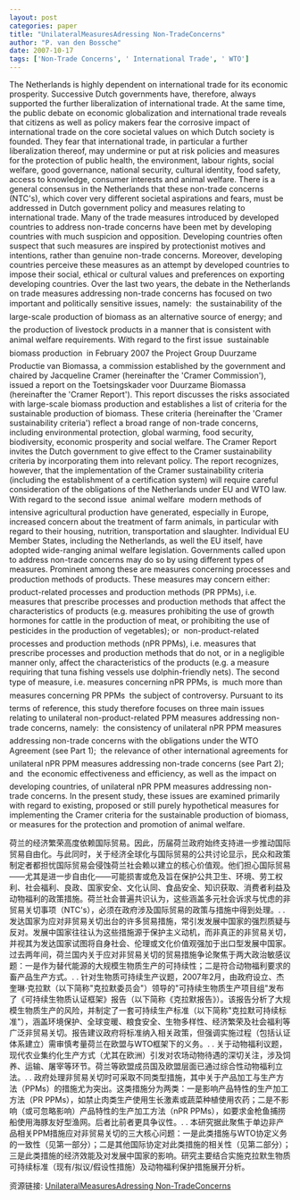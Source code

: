 ```yaml
---
layout: post
categories: paper
title: "UnilateralMeasuresAdressing Non-TradeConcerns"
author: "P. van den Bossche"
date: 2007-10-17
tags: ['Non-Trade Concerns', ' International Trade', ' WTO']
---
```


The Netherlands is highly dependent on international trade for its  economic prosperity. Successive Dutch governments have, therefore, always supported the further liberalization of international trade. At the same time, the public debate on economic globalization and international trade reveals that citizens as well as policy makers fear the corrosive impact of international trade on the core societal values on which Dutch society is founded. They fear that international trade, in particular a further liberalization thereof, may undermine or put at risk policies and measures for the protection of public health, the environment, labour rights, social welfare, good governance, national security, cultural identity, food safety, access to knowledge, consumer interests and animal welfare. There is a general consensus in the Netherlands that these non-trade concerns (NTC's), which cover very different societal aspirations and fears, must be addressed in Dutch government policy and measures relating to international trade. Many of the trade measures introduced by developed countries to address non-trade concerns have been met by developing countries with much suspicion and opposition. Developing countries often suspect that such measures are inspired by protectionist motives and intentions, rather than genuine non-trade concerns. Moreover, developing countries perceive these measures as an attempt by developed countries to impose their social, ethical or cultural values and preferences on exporting developing countries. Over the last two years, the debate in the Netherlands on trade measures addressing non-trade concerns has focused on two important and politically sensitive issues, namely:   the sustainability of the large-scale production of biomass as an alternative source of energy; and   the production of livestock products in a manner that is consistent with animal welfare requirements. With regard to the first issue  sustainable biomass production  in February 2007 the Project Group Duurzame Productie van Biomassa, a commission established by the government and chaired by Jacqueline Cramer (hereinafter the 'Cramer Commission'), issued a report on the Toetsingskader voor Duurzame Biomassa (hereinafter the 'Cramer Report'). This report discusses the risks associated with large-scale biomass production and establishes a list of criteria for the sustainable production of biomass. These criteria (hereinafter the 'Cramer sustainability criteria') reflect a broad range of non-trade concerns, including environmental protection, global warming, food security, biodiversity, economic prosperity and social welfare. The Cramer Report invites the Dutch government to give effect to the Cramer sustainability criteria by incorporating them into relevant policy. The report recognizes, however, that the implementation of the Cramer sustainability criteria (including the establishment of a certification system) will require careful consideration of the obligations of the Netherlands under EU and WTO law. With regard to the second issue  animal welfare  modern methods of intensive agricultural production have generated, especially in Europe, increased concern about the treatment of farm animals, in particular with regard to their housing, nutrition, transportation and slaughter. Individual EU Member States, including the Netherlands, as well the EU itself, have adopted wide-ranging animal welfare legislation. Governments called upon to address non-trade concerns may do so by using different types of measures. Prominent among these are measures concerning processes and production methods of products. These measures may concern either:   product-related processes and production methods (PR PPMs), i.e. measures that prescribe processes and production methods that affect the characteristics of products (e.g. measures prohibiting the use of growth hormones for cattle in the production of meat, or prohibiting the use of pesticides in the production of vegetables); or   non-product-related processes and production methods (nPR PPMs), i.e. measures that prescribe processes and production methods that do not, or in a negligible manner only, affect the characteristics of the products (e.g. a measure requiring that tuna fishing vessels use dolphin-friendly nets). The second type of measure, i.e. measures concerning nPR PPMs, is  much more than measures concerning PR PPMs  the subject of controversy. Pursuant to its terms of reference, this study therefore focuses on three main issues relating to unilateral non-product-related PPM measures addressing non-trade concerns, namely:   the consistency of unilateral nPR PPM measures addressing non-trade concerns with the obligations under the WTO Agreement (see Part 1);   the relevance of other international agreements for unilateral nPR PPM measures addressing non-trade concerns (see Part 2); and    the economic effectiveness and efficiency, as well as the impact on developing countries, of unilateral nPR PPM measures addressing non-trade concerns. In the present study, these issues are examined primarily with regard to existing, proposed or still purely hypothetical measures for implementing the Cramer criteria for the sustainable production of biomass, or measures for the protection and promotion of animal welfare.

荷兰的经济繁荣高度依赖国际贸易。因此，历届荷兰政府始终支持进一步推动国际贸易自由化。与此同时，关于经济全球化与国际贸易的公共讨论显示，民众和政策制定者都担忧国际贸易会侵蚀荷兰社会赖以建立的核心价值观。他们担心国际贸易——尤其是进一步自由化——可能损害或危及旨在保护公共卫生、环境、劳工权利、社会福利、良政、国家安全、文化认同、食品安全、知识获取、消费者利益及动物福利的政策措施。荷兰社会普遍共识认为，这些涵盖多元社会诉求与忧虑的非贸易关切事项（NTC's），必须在政府涉及国际贸易的政策与措施中得到处理。. . 发达国家为应对非贸易关切出台的许多贸易措施，常引发发展中国家的强烈质疑与反对。发展中国家往往认为这些措施源于保护主义动机，而非真正的非贸易关切，并视其为发达国家试图将自身社会、伦理或文化价值观强加于出口型发展中国家。过去两年间，荷兰国内关于应对非贸易关切的贸易措施争论聚焦于两大政治敏感议题：一是作为替代能源的大规模生物质生产的可持续性；二是符合动物福利要求的畜产品生产方式。. . 针对生物质可持续生产议题，2007年2月，由政府设立、杰奎琳·克拉默（以下简称"克拉默委员会"）领导的"可持续生物质生产项目组"发布了《可持续生物质认证框架》报告（以下简称《克拉默报告》）。该报告分析了大规模生物质生产的风险，并制定了一套可持续生产标准（以下简称"克拉默可持续标准"），涵盖环境保护、全球变暖、粮食安全、生物多样性、经济繁荣及社会福利等广泛非贸易关切。报告建议政府将标准纳入相关政策，但强调实施过程（包括认证体系建立）需审慎考量荷兰在欧盟与WTO框架下的义务。. . 关于动物福利议题，现代农业集约化生产方式（尤其在欧洲）引发对农场动物待遇的深切关注，涉及饲养、运输、屠宰等环节。荷兰等欧盟成员国及欧盟层面已通过综合性动物福利立法。. . 政府处理非贸易关切时可采取不同类型措施，其中关于产品加工与生产方法（PPMs）的措施尤为突出。这类措施分为两类：一是影响产品特性的生产加工方法（PR PPMs），如禁止肉类生产使用生长激素或蔬菜种植使用农药；二是不影响（或可忽略影响）产品特性的生产加工方法（nPR PPMs），如要求金枪鱼捕捞船使用海豚友好型渔网。后者比前者更具争议性。. . 本研究据此聚焦于单边非产品相关PPM措施应对非贸易关切的三大核心问题：一是此类措施与WTO协定义务的一致性（见第一部分）；二是其他国际协定对此类措施的相关性（见第二部分）；三是此类措施的经济效能及对发展中国家的影响。研究主要结合实施克拉默生物质可持续标准（现有/拟议/假设性措施）及动物福利保护措施展开分析。

资源链接: [UnilateralMeasuresAdressing Non-TradeConcerns](https://papers.ssrn.com/sol3/papers.cfm?abstract_id=1021946)
